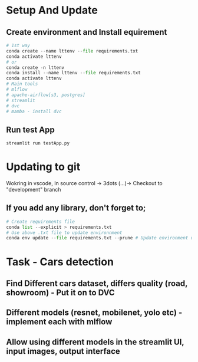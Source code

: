 # Setup And Update
## Create environment and Install equirement
```python
# 1st way
conda create --name lttenv --file requirements.txt
conda activate lttenv
# or
conda create -n lttenv
conda install --name lttenv --file requirements.txt
conda activate lttenv
# Main tools
# mlflow
# apache-airflow[s3, postgres]
# streamlit
# dvc
# mamba - install dvc
```

## Run test App
```python
streamlit run testApp.py
```

# Updating to git
Wokring in vscode, In source control -> 3dots (...)-> Checkout to "development" branch

## If you add any library, don't forget to;
```python
# Create requirements file
conda list --explicit > requirements.txt
# Use above .txt file to update environnment
conda env update --file requirements.txt --prune # Update environment using the above .txt file
```

# Task - Cars detection
## Find Different cars dataset, differs quality (road, showroom) - Put it on to DVC
## Different models (resnet, mobilenet, yolo etc) - implement each with mlflow
## Allow using different models in the streamlit UI, input images, output interface





